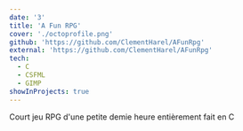```yaml
---
date: '3'
title: 'A Fun RPG'
cover: './octoprofile.png'
github: 'https://github.com/ClementHarel/AFunRpg'
external: 'https://github.com/ClementHarel/AFunRpg'
tech:
  - C
  - CSFML
  - GIMP
showInProjects: true
---
```


Court jeu RPG d'une petite demie heure entièrement fait en C
